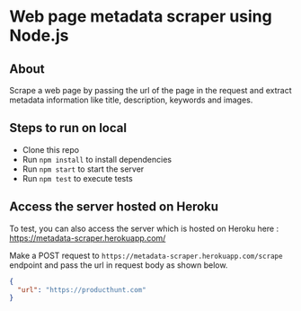 # Web page metadata scraper using Node.js

## About

Scrape a web page by passing the url of the page in the request and extract metadata information like title, description, keywords and images.

## Steps to run on local

- Clone this repo
- Run `npm install` to install dependencies
- Run `npm start` to start the server
- Run `npm test` to execute tests

## Access the server hosted on Heroku

To test, you can also access the server which is hosted on Heroku here : https://metadata-scraper.herokuapp.com/

Make a POST request to `https://metadata-scraper.herokuapp.com/scrape` endpoint and pass the url in request body as shown below.

```json
{
  "url": "https://producthunt.com"
}
```
